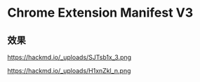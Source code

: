 # Chrome Extension Manifest V3

## 效果

https://hackmd.io/_uploads/SJTsb1x_3.png

https://hackmd.io/_uploads/H1xnZkl_n.png
